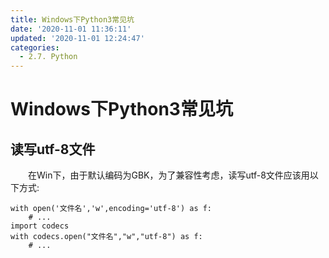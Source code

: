 ```yaml
---
title: Windows下Python3常见坑
date: '2020-11-01 11:36:11'
updated: '2020-11-01 12:24:47'
categories:
  - 2.7. Python
---
```

# Windows下Python3常见坑

## 读写utf-8文件

　　在Win下，由于默认编码为GBK，为了兼容性考虑，读写utf-8文件应该用以下方式:

```
with open('文件名','w',encoding='utf-8') as f:
    # ...
import codecs
with codecs.open("文件名","w","utf-8") as f:
    # ...
```
